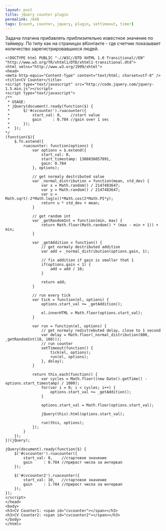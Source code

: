 ```yaml
---
layout: post
title: jQuery counter plugin
permalink: /648
tags: [count, counter, jquery, plugin, settimeout, timer]
---
```


Задача плагина прибавлять приблизительно известное значение по таймеру. По
типу как на страницах вКонтакте - где счетчик показывает количество
зарегистрировавшихся людей.


    <!DOCTYPE html PUBLIC "-//W3C//DTD XHTML 1.0 Transitional//EN" "http://www.w3.org/TR/xhtml1/DTD/xhtml1-transitional.dtd">
    <html xmlns="http://www.w3.org/1999/xhtml">
    <head>
    <meta http-equiv="Content-Type" content="text/html; charset=utf-8" />
    <title>CV Counter</title>
    <script type="text/javascript" src="http://code.jquery.com/jquery-1.5.min.js"></script>
    <script type="text/javascript">
    /**
     * USAGE:
     * jQuery(document).ready(function($) {
     *      $('#cvcounter').ruacounter({
     *          start_val: 0,    //start value
     *          gain     : 0.784 //gain over 1 sec
     *      });
     *  });
    */
    (function($){
        $.fn.extend({
            ruacounter: function(options) {
                var options = $.extend({
                    start_val: 0,
                    start_timestamp: 1308836057891,
                    gain: 0.784
                }, options);

                // get normaly destributed value
                var _normal_distribution = function(mean, std_dev) {
                    var x = Math.random() / 2147483647;
                    var y = Math.random() / 2147483647;
                    var u = Math.sqrt(-2*Math.log(x))*Math.cos(2*Math.PI*y);
                    return u * std_dev + mean;
                }

                // get random int
                var _getRandomInt = function(min, max) {
                    return Math.floor(Math.random() * (max - min + 1)) + min;
                }

                var _getAddition = function() {
                    // get normaly destributed addition
                    var add = _normal_distribution(options.gain, 1);

                    // fix addition if gain is smaller that 1
                    if(options.gain < 1) {
                        add = add / 10;
                    }

                    return add;
                }

                // run every tick
                var tick = function(el, options) {
                    options.start_val += _getAddition();

                    el.innerHTML = Math.floor(options.start_val);
                }

                var run = function(el, options) {
                    // get normaly redistrebuted delay, close to 1 second
                    var delay = Math.floor(_normal_distribution(800, _getRandomInt(10, 100)));
                    // run counter
                    setTimeout(function() {
                        tick(el, options);
                        run(el, options);
                    }, delay);
                }

                return this.each(function() {
                    var cycles = Math.floor((new Date().getTime() - options.start_timestamp) / 1000);
                    for(var i = 0; i < cycles; i++) {
                        options.start_val += _getAddition();
                    }

                    options.start_val = Math.floor(options.start_val);

                    jQuery(this).html(options.start_val);

                    run(this, options);
                });
            }
        });
    })(jQuery);

    jQuery(document).ready(function($) {
        $('#cvcounter').ruacounter({
            start_val: 0,    //стартовое значение
            gain     : 0.784 //прирост числа за интервал
        });

        $('#cvcounter2').ruacounter({
            start_val: 10,   //стартовое значение
            gain     : 1.784 //прирост числа за интервал
        });
    });
    </script>
    </head>
    <body>
    <h3>CV Counter1: <span id="cvcounter"></span></h3>
    <h3>CV Counter2: <span id="cvcounter2"></span></h3>
    </body>
    </html>


